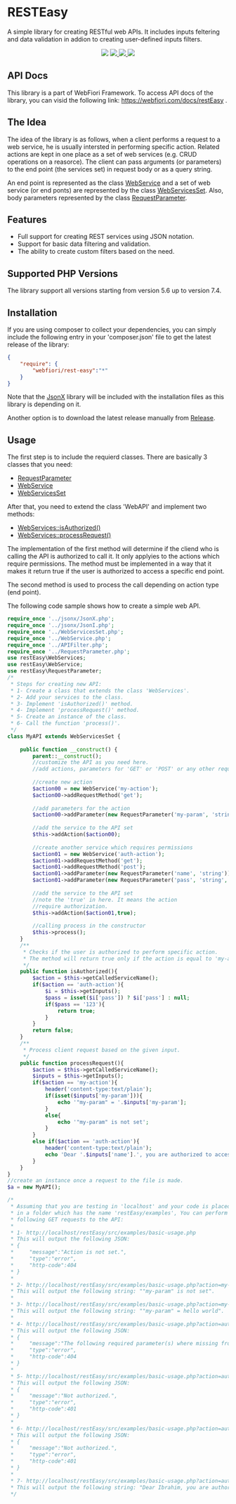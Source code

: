 # RESTEasy
A simple library for creating RESTful web APIs. 
It includes inputs feltering and data validation in addion to creating user-defined inputs filters.

<p align="center">
  <a href="https://travis-ci.org/usernane/restEasy" target="_blank"><img src="https://travis-ci.org/usernane/restEasy.svg?branch=master"></a>
  <a href="https://codecov.io/gh/usernane/restEasy" target="_blank">
    <img src="https://codecov.io/gh/usernane/restEasy/branch/master/graph/badge.svg" />
  </a>
  <a href="https://sonarcloud.io/dashboard?id=usernane_restEasy">
    <img src="https://sonarcloud.io/api/project_badges/measure?project=usernane_restEasy&metric=alert_status">
  </a>
  <a href="https://packagist.org/packages/webfiori/rest-easy">
    <img src="https://img.shields.io/packagist/dt/webfiori/rest-easy?color=light-green">
  </a>
</p>

## API Docs
This library is a part of <a>WebFiori Framework</a>. To access API docs of the library, you can visid the following link: https://webfiori.com/docs/restEasy .

## The Idea
The idea of the library is as follows, when a client performs a request to a web service, he is usually intersted in performing specific action. Related actions are kept in one place as a set of web services (e.g. CRUD operations on a reasorce). The client can pass arguments (or parameters) to the end point (the services set) in request body or as a query string.

An end point is represented as the class <a href="https://webfiori.com/docs/restEasy/WebService">WebService</a> and a set of web service (or end ponts) are represented by the class <a href="https://webfiori.com/docs/restEasy/WebServicesSet">WebServicesSet</a>. Also, body parameters represented by the class <a href="https://webfiori.com/docs/restEasy/RequestParameter">RequestParameter</a>.

## Features
* Full support for creating REST services using JSON notation.
* Support for basic data filtering and validation.
* The ability to create custom filters based on the need.

## Supported PHP Versions
The library support all versions starting from version 5.6 up to version 7.4.

## Installation
If you are using composer to collect your dependencies, you can simply include the following entry in your 'composer.json' file to get the latest release of the library:

``` json
{
    "require": {
        "webfiori/rest-easy":"*"
    }
}
```
Note that the <a href="https://github.com/usernane/jsonx">JsonX</a> library will be included with the installation files as this library is depending on it. 

Another option is to download the latest release manually from <a href="https://github.com/usernane/restEasy/releases">Release</a>.

## Usage
The first step is to include the requierd classes. There are basically 3 classes that you need:
* <a href="https://webfiori.com/docs/restEasy/RequestParameter">RequestParameter</a>
* <a href="https://webfiori.com/docs/restEasy/WebService">WebService</a>
* <a href="https://webfiori.com/docs/restEasy/WebServicesSet">WebServicesSet</a>

After that, you need to extend the class 'WebAPI' and implement two methods:
* <a href="https://webfiori.com/docs/restEasy/WebServices#isAuthorized">WebServices::isAuthorized()</a>
* <a href="https://webfiori.com/docs/restEasy/WebServices#processRequest">WebServices::processRequest()</a>

The implementation of the first method will determine if the cliend who is calling the API is authorized to call it. It only applyies to the actions which require permissions. The method must be implemented in a way that it makes it return true if the user is authorized to access a specific end point.

The second method is used to process the call depending on action type (end point).

The following code sample shows how to create a simple web API.

```php
require_once '../jsonx/JsonX.php';
require_once '../jsonx/JsonI.php';
require_once '../WebServicesSet.php';
require_once '../WebService.php';
require_once '../APIFilter.php';
require_once '../RequestParameter.php';
use restEasy\WebServices;
use restEasy\WebService;
use restEasy\RequestParameter;
/*
 * Steps for creating new API:
 * 1- Create a class that extends the class 'WebServices'.
 * 2- Add your services to the class.
 * 3- Implement 'isAuthorized()' method.
 * 4- Implement 'processRequest()' method.
 * 5- Create an instance of the class.
 * 6- Call the function 'process()'.
 */
class MyAPI extends WebServicesSet {
    
    public function __construct() {
        parent::__construct();
        //customize the API as you need here.
        //add actions, parameters for 'GET' or 'POST' or any other request method.
        
        //create new action
        $action00 = new WebService('my-action');
        $action00->addRequestMethod('get');
        
        //add parameters for the action
        $action00->addParameter(new RequestParameter('my-param', 'string', true));
        
        //add the service to the API set
        $this->addAction($action00);
        
        //create another service which requires permissions
        $action01 = new WebService('auth-action');
        $action01->addRequestMethod('get');
        $action01->addRequestMethod('post');
        $action01->addParameter(new RequestParameter('name', 'string'));
        $action01->addParameter(new RequestParameter('pass', 'string', true));
        
        //add the service to the API set
        //note the 'true' in here. It means the action
        //require authorization.
        $this->addAction($action01,true);
        
        //calling process in the constructor
        $this->process();
    }
    /**
     * Checks if the user is authorized to perform specific action.
     * The method will return true only if the action is equal to 'my-action'.
     */
    public function isAuthorized(){
        $action = $this->getCalledServiceName();
        if($action == 'auth-action'){
            $i = $this->getInputs();
            $pass = isset($i['pass']) ? $i['pass'] : null;
            if($pass == '123'){
                return true;
            }
        }
        return false;
    }
    /**
     * Process client request based on the given input.
     */
    public function processRequest(){
        $action = $this->getCalledServiceName();
        $inputs = $this->getInputs();
        if($action == 'my-action'){
            header('content-type:text/plain');
            if(isset($inputs['my-param'])){
                echo '"my-param" = '.$inputs['my-param'];
            }
            else{
                echo '"my-param" is not set';
            }
        }
        else if($action == 'auth-action'){
            header('content-type:text/plain');
            echo 'Dear '.$inputs['name'].', you are authorized to access the API.';
        }
    }
}
//create an instance once a request to the file is made. 
$a = new MyAPI();

/*
 * Assuming that you are testing in 'localhost' and your code is placed 
 * in a folder which has the name 'restEasy/examples', You can perform the 
 * following GET requests to the API:
 * 
 * 1- http://localhost/restEasy/src/examples/basic-usage.php
 * This will output the following JSON:
 * {
 *     "message":"Action is not set.",
 *     "type":"error",
 *     "http-code":404
 * }
 * 
 * 2- http://localhost/restEasy/src/examples/basic-usage.php?action=my-action
 * This will output the following string: ""my-param" is not set".
 * 
 * 3- http://localhost/restEasy/src/examples/basic-usage.php?action=my-action&my-param=hello%20world
 * This will output the following string: ""my-param" = hello world".
 * 
 * 4- http://localhost/restEasy/src/examples/basic-usage.php?action=auth-action
 * This will output the following JSON:
 * {
 *     "message":"The following required parameter(s) where missing from the request body: 'name'.",
 *     "type":"error",
 *     "http-code":404
 * }
 * 
 * 5- http://localhost/restEasy/src/examples/basic-usage.php?action=auth-action&name=Ibrahim
 * This will output the following JSON:
 * {
 *     "message":"Not authorized.",
 *     "type":"error",
 *     "http-code":401
 * }
 * 
 * 6- http://localhost/restEasy/src/examples/basic-usage.php?action=auth-action&name=Ibrahim&pass=1234
 * This will output the following JSON:
 * {
 *     "message":"Not authorized.",
 *     "type":"error",
 *     "http-code":401
 * }
 * 
 * 7- http://localhost/restEasy/src/examples/basic-usage.php?action=auth-action&name=Ibrahim&pass=123
 * This will output the following string: "Dear Ibrahim, you are authorized to access the API."
 */

```
